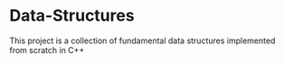 # Data-Structures
This project is a collection of fundamental data structures implemented from scratch in C++
